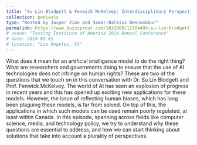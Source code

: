 ```yaml
---
title: "Su Lin Blodgett & Fenwick McKelvey: Interdisciplinary Perspectives on AI Ethics"
collection: podcasts
type: "Hosted by Jasper Jian and Samar-Balkiss Besnaskeur"
permalink: https://www.buzzsprout.com/1832809/12104495-su-lin-blodgett-fenwick-mckelvey-interdisciplinary-perspectives-on-ai-ethics
# venue: "Testing Institute of America 2014 Annual Conference"
# date: 2014-03-01
# location: "Los Angeles, CA"
---
```


What does it mean for an artificial intelligence model to do the right thing? What are researchers and governments doing to ensure that the use of AI technologies does not infringe on human rights? These are two of the questions that we touch on in this conversation with Dr. Su Lin Blodgett and Prof. Fenwick McKelvey. The world of AI has seen an explosion of progress in recent years and this has opened up exciting new applications for these models. However, the issue of reflecting human biases, which has long been plaguing these models, is far from solved. On top of this, the applications in which such models can be used remain poorly regulated, at least within Canada. In this episode, spanning across fields like computer science, media, and technology policy, we try to understand why these questions are essential to address, and how we can start thinking about solutions that take into account a plurality of perspectives.


